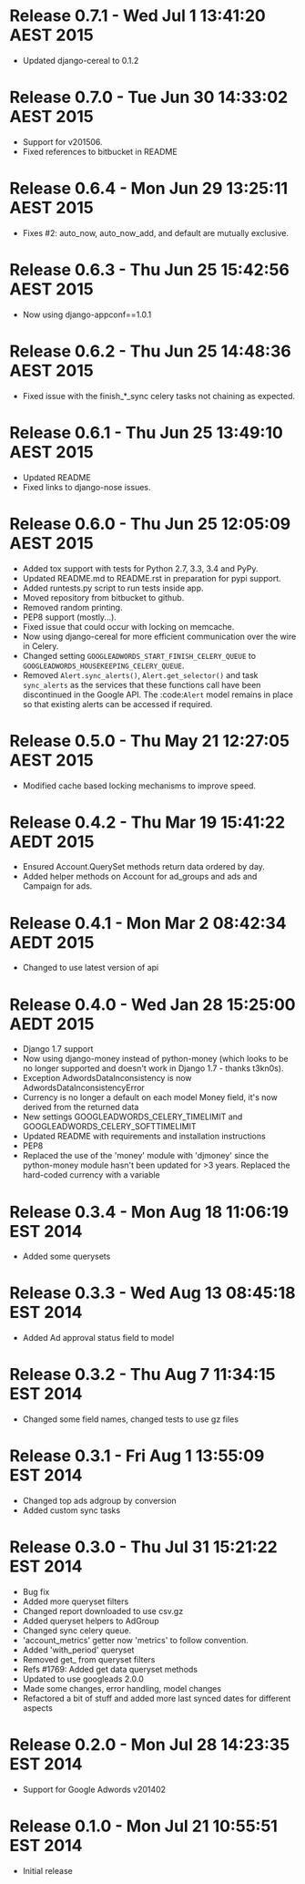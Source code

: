 # Release 0.7.1 - Wed Jul  1 13:41:20 AEST 2015

- Updated django-cereal to 0.1.2

# Release 0.7.0 - Tue Jun 30 14:33:02 AEST 2015

- Support for v201506.
- Fixed references to bitbucket in README

# Release 0.6.4 - Mon Jun 29 13:25:11 AEST 2015

- Fixes #2: auto_now, auto_now_add, and default are mutually exclusive.

# Release 0.6.3 - Thu Jun 25 15:42:56 AEST 2015

- Now using django-appconf==1.0.1

# Release 0.6.2 - Thu Jun 25 14:48:36 AEST 2015

- Fixed issue with the finish_*_sync celery tasks not chaining as expected.

# Release 0.6.1 - Thu Jun 25 13:49:10 AEST 2015

- Updated README
- Fixed links to django-nose issues.

# Release 0.6.0 - Thu Jun 25 12:05:09 AEST 2015

- Added tox support with tests for Python 2.7, 3.3, 3.4 and PyPy.
- Updated README.md to README.rst in preparation for pypi support.
- Added runtests.py script to run tests inside app.
- Moved repository from bitbucket to github.
- Removed random printing.
- PEP8 support (mostly...).
- Fixed issue that could occur with locking on memcache.
- Now using django-cereal for more efficient communication over the wire in Celery.
- Changed setting `GOOGLEADWORDS_START_FINISH_CELERY_QUEUE` to `GOOGLEADWORDS_HOUSEKEEPING_CELERY_QUEUE`.
- Removed `Alert.sync_alerts()`, `Alert.get_selector()` and task `sync_alerts` as the services that these functions call have been discontinued in the Google API. The :code:`Alert` model remains in place so that existing alerts can be accessed if required.

# Release 0.5.0 - Thu May 21 12:27:05 AEST 2015

- Modified cache based locking mechanisms to improve speed.

# Release 0.4.2 - Thu Mar 19 15:41:22 AEDT 2015

- Ensured Account.QuerySet methods return data ordered by day.
- Added helper methods on Account for ad_groups and ads and Campaign for ads.

# Release 0.4.1 - Mon Mar  2 08:42:34 AEDT 2015

- Changed to use latest version of api

# Release 0.4.0 - Wed Jan 28 15:25:00 AEDT 2015

- Django 1.7 support
- Now using django-money instead of python-money (which looks to be no longer supported and doesn't work in Django 1.7 - thanks t3kn0s).
- Exception AdwordsDataInconsistency is now AdwordsDataInconsistencyError
- Currency is no longer a default on each model Money field, it's now derived from the returned data
- New settings GOOGLEADWORDS_CELERY_TIMELIMIT and GOOGLEADWORDS_CELERY_SOFTTIMELIMIT
- Updated README with requirements and installation instructions
- PEP8
- Replaced the use of the 'money' module with 'djmoney' since the python-money module hasn't been updated for >3 years. Replaced the hard-coded currency with a variable

# Release 0.3.4 - Mon Aug 18 11:06:19 EST 2014

- Added some querysets

# Release 0.3.3 - Wed Aug 13 08:45:18 EST 2014

- Added Ad approval status field to model

# Release 0.3.2 - Thu Aug  7 11:34:15 EST 2014

- Changed some field names, changed tests to use gz files

# Release 0.3.1 - Fri Aug  1 13:55:09 EST 2014

- Changed top ads adgroup by conversion
- Added custom sync tasks

# Release 0.3.0 - Thu Jul 31 15:21:22 EST 2014

- Bug fix
- Added more queryset filters
- Changed report downloaded to use csv.gz
- Added queryset helpers to AdGroup
- Changed sync celery queue.
- 'account_metrics' getter now 'metrics' to follow convention.
- Added 'with_period' queryset
- Removed get_ from queryset filters
- Refs #1769: Added get data queryset methods
- Updated to use googleads 2.0.0
- Made some changes, error handling, model changes
- Refactored a bit of stuff and added more last synced dates for different aspects

# Release 0.2.0 - Mon Jul 28 14:23:35 EST 2014

- Support for Google Adwords v201402

# Release 0.1.0 - Mon Jul 21 10:55:51 EST 2014

- Initial release


